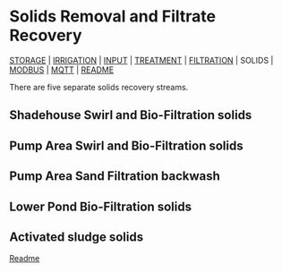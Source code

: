 # Solids Removal and Filtrate Recovery

[STORAGE](https://github.com/wellsy57/Home-Assistant-Project/blob/master/files/STORAGE.md) |
[IRRIGATION](https://github.com/wellsy57/Home-Assistant-Project/blob/master/files/IRRIGATION.md) | [INPUT](https://github.com/wellsy57/Home-Assistant-Project/blob/master/files/INPUT.md) | 
[TREATMENT](https://github.com/wellsy57/Home-Assistant-Project/blob/master/files/TREATMENT.md) | [FILTRATION](https://github.com/wellsy57/Home-Assistant-Project/blob/master/filyes/FILTRATION.md) | 
SOLIDS | 
[MODBUS](https://github.com/wellsy57/Home-Assistant-Project/blob/master/filyes/MODBUS.md) | [MQTT](https://github.com/wellsy57/Home-Assistant-Project/blob/master/files/MQTT.md) | [README](https://github.com/wellsy57/Home-Assistant-Project/blob/master/README.md)

There are five separate solids recovery streams. 

## Shadehouse Swirl and Bio-Filtration solids


## Pump Area Swirl and Bio-Filtration solids


## Pump Area Sand Filtration backwash

## Lower Pond Bio-Filtration solids


## Activated sludge solids


[Readme](https://github.com/wellsy57/Home-Assistant-Project/blob/master/README.md)
